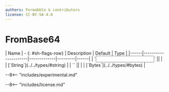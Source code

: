 ```yaml
---
authors: Formabble & contributors
license: CC-BY-SA-4.0
---
```



# FromBase64

<div class="sh-parameters" markdown="1">
| Name | - {: #sh-flags-row} | Description | Default | Type |
|------|---------------------|-------------|---------|------|
| `<input>` || | | [`String`](../../types/#string) |
| `<output>` || | | [`Bytes`](../../types/#bytes) |

</div>

--8<-- "includes/experimental.md"



--8<-- "includes/license.md"

